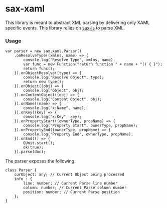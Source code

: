 # sax-xaml

This library is meant to abstract XML parsing by delivering only XAML specific events.
This library relies on [sax-js](https://github.com/isaacs/sax-js) to parse XML.

### Usage

```
var parser = new sax.xaml.Parser()
    .onResolveType((xmlns, name) => {
        console.log("Resolve Type", xmlns, name);
        var func = new Function("return function " + name + "() { }");
        return func();
    }).onObjectResolve((type) => {
        console.log("Resolve Object", type);
        return new type();
    }).onObject((obj) => {
        console.log("Object", obj);
    }).onContentObject((obj) => {
        console.log("Content Object", obj);
    }).onName((name) => {
        console.log("x:Name", name);
    }).onKey((key) => {
        console.log("x:Key", key);
    }).onPropertyStart((ownerType, propName) => {
        console.log("Property Start", ownerType, propName);
    }).onPropertyEnd((ownerType, propName) => {
        console.log("Property End", ownerType, propName);
    }).onEnd(() => {
        QUnit.start();
        ok(true);
    }).parse(doc);
```

The parser exposes the following.
```
class Parser {
    curObject: any; // Current Object being processed
    info : {
        line: number; // Current Parse line number
        column: number; // Current Parse column number
        position: number; // Current Parse position
    };
}
```
